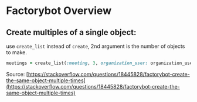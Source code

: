 # Factorybot Overview

## Create multiples of a single object:

use `create_list` instead of `create`, 2nd argument is the number of objects to make. 

```ruby
meetings = create_list(:meeting, 3, organization_user: organization_user, is_enabled: true)
```

Source: [https://stackoverflow.com/questions/18445828/factorybot-create-the-same-object-multiple-times](https://stackoverflow.com/questions/18445828/factorybot-create-the-same-object-multiple-times)


